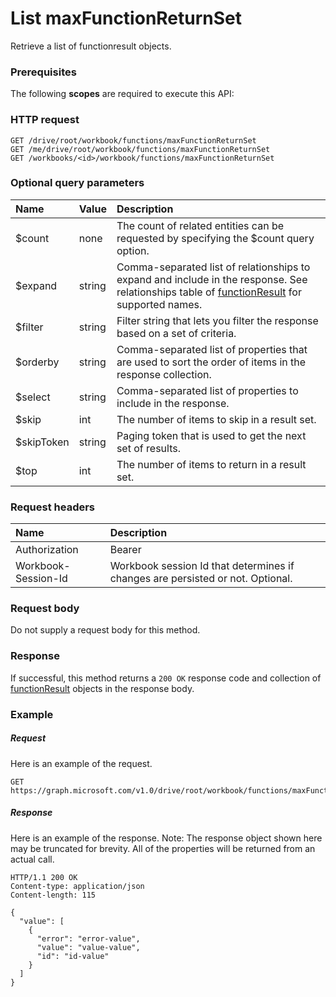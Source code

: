 # List maxFunctionReturnSet

Retrieve a list of functionresult objects.
### Prerequisites
The following **scopes** are required to execute this API: 
### HTTP request
<!-- { "blockType": "ignored" } -->
```http
GET /drive/root/workbook/functions/maxFunctionReturnSet
GET /me/drive/root/workbook/functions/maxFunctionReturnSet
GET /workbooks/<id>/workbook/functions/maxFunctionReturnSet
```
### Optional query parameters
|Name|Value|Description|
|:---------------|:--------|:-------|
|$count|none|The count of related entities can be requested by specifying the $count query option.|
|$expand|string|Comma-separated list of relationships to expand and include in the response. See relationships table of [functionResult](../resources/functionresult.md) for supported names. |
|$filter|string|Filter string that lets you filter the response based on a set of criteria.|
|$orderby|string|Comma-separated list of properties that are used to sort the order of items in the response collection.|
|$select|string|Comma-separated list of properties to include in the response.|
|$skip|int|The number of items to skip in a result set.|
|$skipToken|string|Paging token that is used to get the next set of results.|
|$top|int|The number of items to return in a result set.|

### Request headers
| Name      |Description|
|:----------|:----------|
| Authorization  | Bearer <code>|
| Workbook-Session-Id  | Workbook session Id that determines if changes are persisted or not. Optional.|

### Request body
Do not supply a request body for this method.
### Response
If successful, this method returns a `200 OK` response code and collection of [functionResult](../resources/functionresult.md) objects in the response body.
### Example
##### Request
Here is an example of the request.
<!-- {
  "blockType": "request",
  "name": "get_maxfunctionreturnset"
}-->
```http
GET https://graph.microsoft.com/v1.0/drive/root/workbook/functions/maxFunctionReturnSet
```
##### Response
Here is an example of the response. Note: The response object shown here may be truncated for brevity. All of the properties will be returned from an actual call.
<!-- {
  "blockType": "response",
  "truncated": true,
  "@odata.type": "microsoft.graph.functionResult",
  "isCollection": true
} -->
```http
HTTP/1.1 200 OK
Content-type: application/json
Content-length: 115

{
  "value": [
    {
      "error": "error-value",
      "value": "value-value",
      "id": "id-value"
    }
  ]
}
```

<!-- uuid: 8fcb5dbc-d5aa-4681-8e31-b001d5168d79
2015-10-25 14:57:30 UTC -->
<!-- {
  "type": "#page.annotation",
  "description": "List maxFunctionReturnSet",
  "keywords": "",
  "section": "documentation",
  "tocPath": ""
}-->